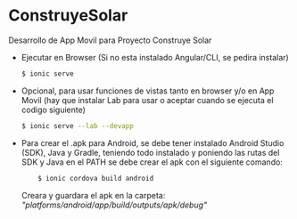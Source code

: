 # ConstruyeSolar
Desarrollo de App Movil para Proyecto Construye Solar

- Ejecutar en Browser (Si no esta instalado Angular/CLI, se pedira instalar)
	```bash
	$ ionic serve
	```
- Opcional, para usar funciones de vistas tanto en browser y/o en App Movil (hay que instalar Lab para usar o aceptar cuando se ejecuta el codigo siguiente)
	```bash
	$ ionic serve --lab --devapp
	```
- Para crear el .apk para Android, se debe tener instalado Android Studio (SDK), Java y Gradle, teniendo todo instalado y poniendo las rutas del SDK y Java en el PATH se debe crear el apk con el siguiente comando:
	```bash
		$ ionic cordova build android
	```
	Creara y guardara el apk en la carpeta: *"platforms/android/app/build/outputs/apk/debug"*
